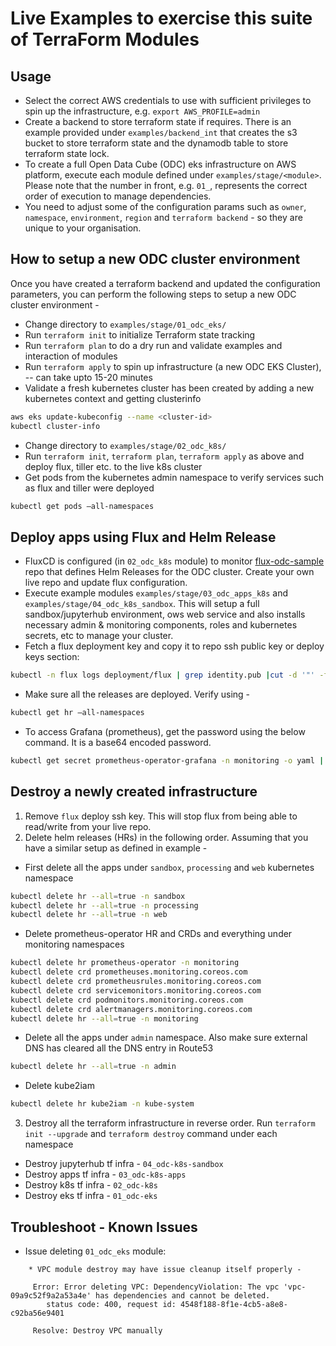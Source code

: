 # Live Examples to exercise this suite of TerraForm Modules

## Usage
- Select the correct AWS credentials to use with sufficient privileges to spin up the infrastructure, e.g. `export AWS_PROFILE=admin`
- Create a backend to store terraform state if requires. There is an example provided under `examples/backend_int` that creates the s3 bucket to store terraform state and the dynamodb table to store terraform state lock. 
- To create a full Open Data Cube (ODC) eks infrastructure on AWS platform, execute each module defined under `examples/stage/<module>`. Please note that the number in front, e.g. `01_`, represents the correct order of execution to manage dependencies.
- You need to adjust some of the configuration params such as `owner`, `namespace`, `environment`, `region` and `terraform backend` - so they are unique to your organisation.

## How to setup a new ODC cluster environment
Once you have created a terraform backend and updated the configuration parameters, you can perform the following steps to setup a new ODC cluster environment -
- Change directory to `examples/stage/01_odc_eks/`
- Run `terraform init` to initialize Terraform state tracking
- Run `terraform plan` to do a dry run and validate examples and interaction of modules
- Run `terraform apply` to spin up infrastructure (a new ODC EKS Cluster), -- can take upto 15-20 minutes
- Validate a fresh kubernetes cluster has been created by adding a new kubernetes context and getting clusterinfo
```sh
aws eks update-kubeconfig --name <cluster-id>
kubectl cluster-info
```
- Change directory to `examples/stage/02_odc_k8s/`
- Run `terraform init`, `terraform plan`, `terraform apply` as above and deploy flux, tiller etc. to the live k8s cluster
- Get pods from the kubernetes admin namespace to verify services such as flux and tiller were deployed
```sh
kubectl get pods —all-namespaces
```

## Deploy apps using Flux and Helm Release
- FluxCD is configured (in `02_odc_k8s` module) to monitor [flux-odc-sample](https://github.com/opendatacube/flux-odc-sample) repo that defines Helm Releases for the ODC cluster. Create your own live repo and update flux configuration.
- Execute example modules `examples/stage/03_odc_apps_k8s` and `examples/stage/04_odc_k8s_sandbox`. 
This will setup a full sandbox/jupyterhub environment, ows web service and also installs necessary admin & monitoring components, roles and kubernetes secrets, etc to manage your cluster.
- Fetch a flux deployment key and copy it to repo ssh public key or deploy keys section:
```sh
kubectl -n flux logs deployment/flux | grep identity.pub |cut -d '"' -f2
```
- Make sure all the releases are deployed. Verify using - 
```sh
kubectl get hr —all-namespaces
```
- To access Grafana (prometheus), get the password using the below command. It is a base64 encoded password.
```sh
kubectl get secret prometheus-operator-grafana -n monitoring -o yaml | grep "admin-password:" | sed 's/admin-password: //' | base64 -d -i`
```

## Destroy a newly created infrastructure

1. Remove `flux` deploy ssh key. This will stop flux from being able to read/write from your live repo.
2. Delete helm releases (HRs) in the following order. Assuming that you have a similar setup as defined in example -
- First delete all the apps under `sandbox`, `processing` and `web` kubernetes namespace
```sh
kubectl delete hr --all=true -n sandbox
kubectl delete hr --all=true -n processing
kubectl delete hr --all=true -n web
```
- Delete prometheus-operator HR and CRDs and everything under monitoring namespaces
```sh
kubectl delete hr prometheus-operator -n monitoring
kubectl delete crd prometheuses.monitoring.coreos.com
kubectl delete crd prometheusrules.monitoring.coreos.com
kubectl delete crd servicemonitors.monitoring.coreos.com
kubectl delete crd podmonitors.monitoring.coreos.com
kubectl delete crd alertmanagers.monitoring.coreos.com
kubectl delete hr --all=true -n monitoring
```
- Delete all the apps under `admin` namespace. Also make sure external DNS has cleared all the DNS entry in Route53
```sh
kubectl delete hr --all=true -n admin
```
- Delete kube2iam
```sh
kubectl delete hr kube2iam -n kube-system
```

3. Destroy all the terraform infrastructure in reverse order. Run `terraform init --upgrade` and `terraform destroy` command under each namespace
- Destroy jupyterhub tf infra - `04_odc-k8s-sandbox`
- Destroy apps tf infra - `03_odc-k8s-apps`
- Destroy k8s tf infra - `02_odc-k8s`
- Destroy eks tf infra - `01_odc-eks`

## Troubleshoot - Known Issues 
* Issue deleting `01_odc_eks` module:
```text
    * VPC module destroy may have issue cleanup itself properly - 
    
     Error: Error deleting VPC: DependencyViolation: The vpc 'vpc-09a9c52f9a2a53a4e' has dependencies and cannot be deleted.
        status code: 400, request id: 4548f188-8f1e-4cb5-a8e8-c92ba56e9401
        
     Resolve: Destroy VPC manually
```
